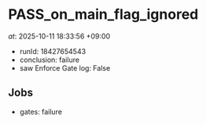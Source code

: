 # PASS_on_main_flag_ignored
*at*: 2025-10-11 18:33:56 +09:00

- runId: 18427654543
- conclusion: failure
- saw Enforce Gate log: False

## Jobs
- gates: failure
